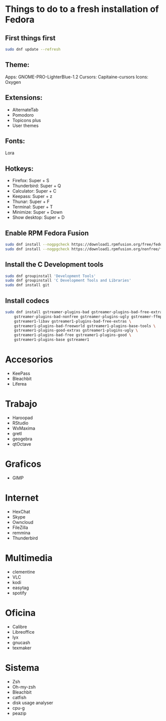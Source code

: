 # Things to do to a fresh installation of Fedora

## First things first
```bash
sudo dnf update --refresh
```
## Theme:
Apps: GNOME-PRO-LighterBlue-1.2
Cursors: Capitaine-cursors
Icons: Oxygen

## Extensions:
- AlternateTab
- Pomodoro
- Topicons plus
- User themes

## Fonts:
Lora

## Hotkeys:
- Firefox: Super + S
- Thunderbird: Super + Q
- Calculator: Super + C
- Keepass: Super + z
- Thunar: Super + F
- Terminal: Super + T
- Minimize: Super + Down
- Show desktop: Super + D


## Enable RPM Fedora Fusion
```bash
sudo dnf install --nogpgcheck https://download1.rpmfusion.org/free/fedora/rpmfusion-free-release-28.noarch.rpm
sudo dnf install --nogpgcheck https://download1.rpmfusion.org/nonfree/fedora/rpmfusion-nonfree-release-28.noarch.rpm
```

## Install the C Development tools
```bash
sudo dnf groupinstall 'Development Tools'
sudo dnf groupinstall 'C Development Tools and Libraries'
sudo dnf install git
```
## Install codecs
```bash
sudo dnf install gstreamer-plugins-bad gstreamer-plugins-bad-free-extras \
	gstreamer-plugins-bad-nonfree gstreamer-plugins-ugly gstreamer-ffmpeg \
	gstreamer1-libav gstreamer1-plugins-bad-free-extras \
	gstreamer1-plugins-bad-freeworld gstreamer1-plugins-base-tools \
	gstreamer1-plugins-good-extras gstreamer1-plugins-ugly \
	gstreamer1-plugins-bad-free gstreamer1-plugins-good \
	gstreamer1-plugins-base gstreamer1
```

# Accesorios
* KeePass
* Bleachbit
* Liferea

# Trabajo
* Haroopad
* RStudio
* WxMaxima
* gretl
* geogebra
* qtOctave

# Graficos
* GIMP

# Internet
* HexChat
* Skype
* Owncloud
* FileZilla
* remmina
* Thunderbird

# Multimedia
* clementine
* VLC
* kodi
* easytag
* spotify

# Oficina
* Calibre
* Libreoffice
* lyx
* gnucash
* texmaker

# Sistema
* Zsh
* Oh-my-zsh
* Bleachbit
* catfish
* disk usage analyser
* cpu-g
* peazip
